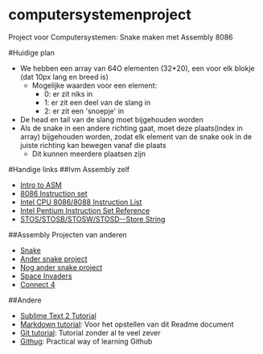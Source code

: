 computersystemenproject
=======================

Project voor Computersystemen: Snake maken met Assembly 8086

#Huidige plan
- We hebben een array van 64O elementen (32*20), een voor elk blokje (dat 10px lang en breed is)
    - Mogelijke waarden voor een element:
        - 0: er zit niks in
        - 1: er zit een deel van de slang in
        - 2: er zit een 'snoepje' in
- De head en tail van de slang moet bijgehouden worden
- Als de snake in een andere richting gaat, moet deze plaats(index in array) bijgehouden worden, zodat elk element van de snake ook in de juiste richting kan bewegen vanaf die plaats
    - Dit kunnen meerdere plaatsen zijn

#Handige links
##Ivm Assembly zelf
- [Intro to ASM](http://www.shsu.edu/~csc_tjm/spring2005/cs272/intro_to_asm.html)
- [8086 Instruction set](http://www.electronics.dit.ie/staff/tscarff/8086_instruction_set/8086_instruction_set.html)
- [Intel CPU 8086/8088 Instruction List](http://ftp.utcluj.ro/pub/users/nedevschi/CA/I8086/8086InstrSet/rtlcode86.pdf)
- [Intel Pentium Instruction Set Reference](http://faydoc.tripod.com/cpu/)
- [STOS/STOSB/STOSW/STOSD--Store String](http://www.jaist.ac.jp/iscenter-new/mpc/altix/altixdata/opt/intel/vtune/doc/users_guide/mergedProjects/analyzer_ec/mergedProjects/reference_olh/mergedProjects/instructions/instruct32_hh/vc304.htm)

##Assembly Projecten van anderen
- [Snake](http://he.scribd.com/doc/114620920/Snake-Code-for-EMU8086?secret_password=10ila7iztx3wd3h77q1v)
- [Ander snake project](https://github.com/AhmadAbdelNaser/emu8086/blob/master/examples/snake.asm)
- [Nog ander snake project](http://snipt.org/vxfd8)
- [Space Invaders](https://github.com/angryzor/space_invaders_8086)
- [Connect 4](https://github.com/mazenwagdy/connect-4/blob/master/code.asm)

##Andere
- [Sublime Text 2 Tutorial](https://tutsplus.com/course/improve-workflow-in-sublime-text-2/)
- [Markdown tutorial](http://daringfireball.net/projects/markdown/basics): Voor het opstellen van dit Readme document
- [Git tutorial](https://www.atlassian.com/git/tutorial/git-basics): Tutorial zonder al te veel zever
- [Githug](https://github.com/Gazler/githug): Practical way of learning Github